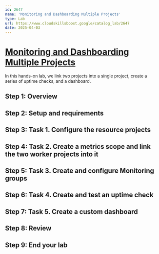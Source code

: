 ```yaml
---
id: 2647
name: 'Monitoring and Dashboarding Multiple Projects'
type: Lab
url: https://www.cloudskillsboost.google/catalog_lab/2647
date: 2025-04-03
---
```


# [Monitoring and Dashboarding Multiple Projects](https://www.cloudskillsboost.google/catalog_lab/2647)

In this hands-on lab, we link two projects into a single project, create a series of uptime checks, and a dashboard.

## Step 1: Overview

## Step 2: Setup and requirements

## Step 3: Task 1. Configure the resource projects

## Step 4: Task 2. Create a metrics scope and link the two worker projects into it

## Step 5: Task 3. Create and configure Monitoring groups

## Step 6: Task 4. Create and test an uptime check

## Step 7: Task 5. Create a custom dashboard

## Step 8: Review

## Step 9: End your lab
